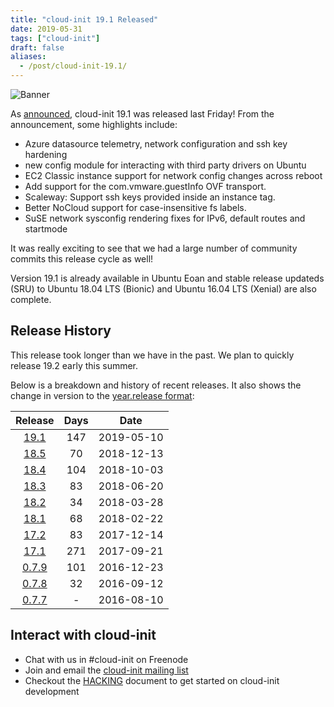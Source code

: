 ```yaml
---
title: "cloud-init 19.1 Released"
date: 2019-05-31
tags: ["cloud-init"]
draft: false
aliases:
  - /post/cloud-init-19.1/
---
```


![Banner](/img/cloud-init/cloud-init.png#center)

As [announced](https://lists.launchpad.net/cloud-init/msg00209.html),
cloud-init 19.1 was released last Friday! From the announcement, some
highlights include:

- Azure datasource telemetry, network configuration and ssh key hardening
- new config module for interacting with third party drivers on Ubuntu
- EC2 Classic instance support for network config changes across reboot
- Add support for the com.vmware.guestInfo OVF transport.
- Scaleway: Support ssh keys provided inside an instance tag.
- Better NoCloud support for case-insensitive fs labels.
- SuSE network sysconfig rendering fixes for IPv6, default routes and startmode

It was really exciting to see that we had a large number of community
commits this release cycle as well!

Version 19.1 is already available in Ubuntu Eoan and stable release
updateds (SRU) to Ubuntu 18.04 LTS (Bionic) and Ubuntu 16.04 LTS
(Xenial) are also complete.

## Release History

This release took longer than we have in the past. We plan to quickly
release 19.2 early this summer.

Below is a breakdown and history of recent releases. It also shows the change in version to the [year.release format](https://lists.launchpad.net/cloud-init/msg00097.html):

| Release | Days | Date |
|:-------:|:----:|:----:|
[19.1](https://lists.launchpad.net/cloud-init/msg00209.html) | 147 | 2019-05-10
[18.5](https://lists.launchpad.net/cloud-init/msg00180.html) | 70  | 2018-12-13
[18.4](https://lists.launchpad.net/cloud-init/msg00180.html) | 104 | 2018-10-03
[18.3](https://lists.launchpad.net/cloud-init/msg00164.html) | 83  | 2018-06-20
[18.2](https://lists.launchpad.net/cloud-init/msg00145.html) | 34  | 2018-03-28
[18.1](https://lists.launchpad.net/cloud-init/msg00144.html) | 68  | 2018-02-22
[17.2](https://lists.launchpad.net/cloud-init/msg00117.html) | 83  | 2017-12-14
[17.1](https://lists.launchpad.net/cloud-init/msg00106.html) | 271  | 2017-09-21
[0.7.9](https://lists.launchpad.net/cloud-init/msg00057.html) | 101  |  2016-12-23
[0.7.8](https://lists.launchpad.net/cloud-init/msg00043.html) | 32  | 2016-09-12
[0.7.7](https://lists.launchpad.net/cloud-init/msg00041.html) | - | 2016-08-10

## Interact with cloud-init

- Chat with us in #cloud-init on Freenode
- Join and email the [cloud-init mailing list](https://launchpad.net/~cloud-init)
- Checkout the [HACKING](https://cloudinit.readthedocs.io/en/latest/topics/hacking.html) document to get started on cloud-init development
